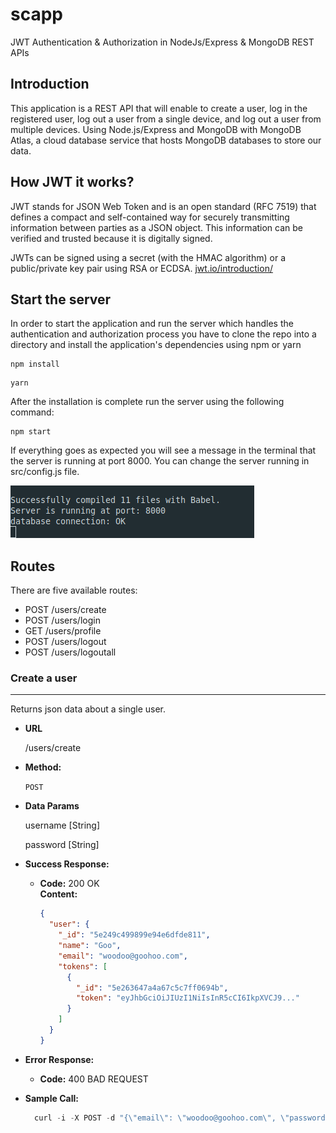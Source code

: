 # scapp

JWT Authentication & Authorization in NodeJs/Express & MongoDB REST APIs

## Introduction

This application is a REST API that will enable to create a user, log in the registered user, log out a user from a single device, and log out a user from multiple devices. Using Node.js/Express and MongoDB with MongoDB Atlas, a cloud database service that hosts MongoDB databases to store our data.

## How JWT it works?

JWT stands for JSON Web Token and is an open standard (RFC 7519) that defines a compact and self-contained way for securely transmitting information between parties as a JSON object. This information can be verified and trusted because it is digitally signed.

JWTs can be signed using a secret (with the HMAC algorithm) or a public/private key pair using RSA or ECDSA. [jwt.io/introduction/](https://jwt.io/introduction/)

## Start the server

In order to start the application and run the server which handles the authentication and authorization process you have to clone the repo into a directory and install the application's dependencies using npm or yarn

```
npm install
```

```
yarn
```

After the installation is complete run the server using the following command:

```
npm start
```

If everything goes as expected you will see a message in the terminal that the server is running at port 8000. You can change the server running in src/config.js file.

![alt text](https://github.com/rvpanoz/scapp/raw/master/images/start.png "Server start")

## Routes

There are five available routes:

- POST /users/create
- POST /users/login
- GET /users/profile
- POST /users/logout
- POST /users/logoutall

### Create a user

---

Returns json data about a single user.

- **URL**

  /users/create

- **Method:**

  `POST`

- **Data Params**

  username [String]

  password [String]

- **Success Response:**

  - **Code:** 200 OK<br />
    **Content:**
    ```json
    {
      "user": {
        "_id": "5e249c499899e94e6dfde811",
        "name": "Goo",
        "email": "woodoo@goohoo.com",
        "tokens": [
          {
            "_id": "5e263647a4a67c5c7ff0694b",
            "token": "eyJhbGciOiJIUzI1NiIsInR5cCI6IkpXVCJ9..."
          }
        ]
      }
    }
    ```

- **Error Response:**

  - **Code:** 400 BAD REQUEST <br />

- **Sample Call:**

  ```javascript
    curl -i -X POST -d "{\"email\": \"woodoo@goohoo.com\", \"password\": \"ohshit\"}" -H "Content-Type: application/json" http://localhost:8000/users/login
  ```
